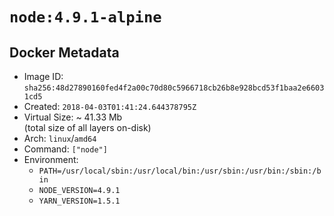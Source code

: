 # `node:4.9.1-alpine`

## Docker Metadata

- Image ID: `sha256:48d27890160fed4f2a00c70d80c5966718cb26b8e928bcd53f1baa2e66031cd5`
- Created: `2018-04-03T01:41:24.644378795Z`
- Virtual Size: ~ 41.33 Mb  
  (total size of all layers on-disk)
- Arch: `linux`/`amd64`
- Command: `["node"]`
- Environment:
  - `PATH=/usr/local/sbin:/usr/local/bin:/usr/sbin:/usr/bin:/sbin:/bin`
  - `NODE_VERSION=4.9.1`
  - `YARN_VERSION=1.5.1`
